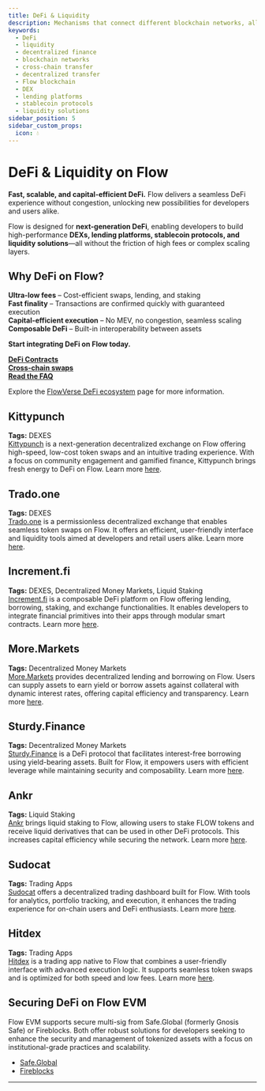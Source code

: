 ```yaml
---
title: DeFi & Liquidity
description: Mechanisms that connect different blockchain networks, allowing secure and decentralized transfer of assets and data across platforms.
keywords:
  - DeFi
  - liquidity
  - decentralized finance
  - blockchain networks
  - cross-chain transfer
  - decentralized transfer
  - Flow blockchain
  - DEX
  - lending platforms
  - stablecoin protocols
  - liquidity solutions
sidebar_position: 5
sidebar_custom_props:
  icon: 💧
---
```


# DeFi & Liquidity on Flow

**Fast, scalable, and capital-efficient DeFi.** Flow delivers a seamless DeFi experience without congestion, unlocking new possibilities for developers and users alike.

Flow is designed for **next-generation DeFi**, enabling developers to build high-performance **DEXs, lending platforms, stablecoin protocols, and liquidity solutions**—all without the friction of high fees or complex scaling layers.

## Why DeFi on Flow?

**Ultra-low fees** – Cost-efficient swaps, lending, and staking  
**Fast finality** – Transactions are confirmed quickly with guaranteed execution  
**Capital-efficient execution** – No MEV, no congestion, seamless scaling  
**Composable DeFi** – Built-in interoperability between assets

**Start integrating DeFi on Flow today.**

**[DeFi Contracts](./defi-contracts.md)**  
**[Cross-chain swaps](./cross-chain-swaps.md)**  
**[Read the FAQ](./faq.md)**

Explore the [FlowVerse DeFi ecosystem](https://www.flowverse.co/?categories=defi) page for more information.

<div id="cards" className="cards">

## Kittypunch

**Tags:** DEXES  
[Kittypunch][1] is a next-generation decentralized exchange on Flow offering high-speed, low-cost token swaps and an intuitive trading experience. With a focus on community engagement and gamified finance, Kittypunch brings fresh energy to DeFi on Flow. Learn more [here][9]. 

## Trado.one

**Tags:** DEXES  
[Trado.one][2] is a permissionless decentralized exchange that enables seamless token swaps on Flow. It offers an efficient, user-friendly interface and liquidity tools aimed at developers and retail users alike. Learn more [here][10]. 

## Increment.fi

**Tags:** DEXES, Decentralized Money Markets, Liquid Staking  
[Increment.fi][3] is a composable DeFi platform on Flow offering lending, borrowing, staking, and exchange functionalities. It enables developers to integrate financial primitives into their apps through modular smart contracts. Learn more [here][11]. 

## More.Markets

**Tags:** Decentralized Money Markets  
[More.Markets][4] provides decentralized lending and borrowing on Flow. Users can supply assets to earn yield or borrow assets against collateral with dynamic interest rates, offering capital efficiency and transparency. Learn more [here][12]. 

## Sturdy.Finance

**Tags:** Decentralized Money Markets  
[Sturdy.Finance][5] is a DeFi protocol that facilitates interest-free borrowing using yield-bearing assets. Built for Flow, it empowers users with efficient leverage while maintaining security and composability. Learn more [here][13]. 

## Ankr

**Tags:** Liquid Staking  
[Ankr][6] brings liquid staking to Flow, allowing users to stake FLOW tokens and receive liquid derivatives that can be used in other DeFi protocols. This increases capital efficiency while securing the network. Learn more [here][14]. 


## Sudocat

**Tags:** Trading Apps  
[Sudocat][7] offers a decentralized trading dashboard built for Flow. With tools for analytics, portfolio tracking, and execution, it enhances the trading experience for on-chain users and DeFi enthusiasts. Learn more [here][15]. 

## Hitdex

**Tags:** Trading Apps  
[Hitdex][8] is a trading app native to Flow that combines a user-friendly interface with advanced execution logic. It supports seamless token swaps and is optimized for both speed and low fees. Learn more [here][16]. 

</div>

[1]: https://www.kittypunch.xyz/
[2]: https://www.trado.one/
[3]: https://app.increment.fi/
[4]: https://www.more.markets/
[5]: https://sturdy.finance/
[6]: https://www.ankr.com/
[7]: https://www.sudocat.ai/
[8]: https://www.hitdex.com/#/welcome
[9]: https://kittypunch.gitbook.io/kittypunch-docs
[10]: https://docs-perp.trado.one/
[11]: https://docs.increment.fi/
[12]: https://docs.more.markets/
[13]: https://docs.sturdy.finance/
[14]: https://www.ankr.com/docs/
[15]: https://docs.sudocat.ai/
[16]: https://www.hitdex.com/#/welcome


## Securing DeFi on Flow EVM

Flow EVM supports secure multi-sig from Safe.Global (formerly Gnosis Safe) or Fireblocks. Both offer robust solutions for 
developers seeking to enhance the security and management of tokenized assets with a focus on institutional-grade practices and scalability.

* [Safe.Global](https://safe.flow.com/)
* [Fireblocks](https://www.fireblocks.com/)

---
